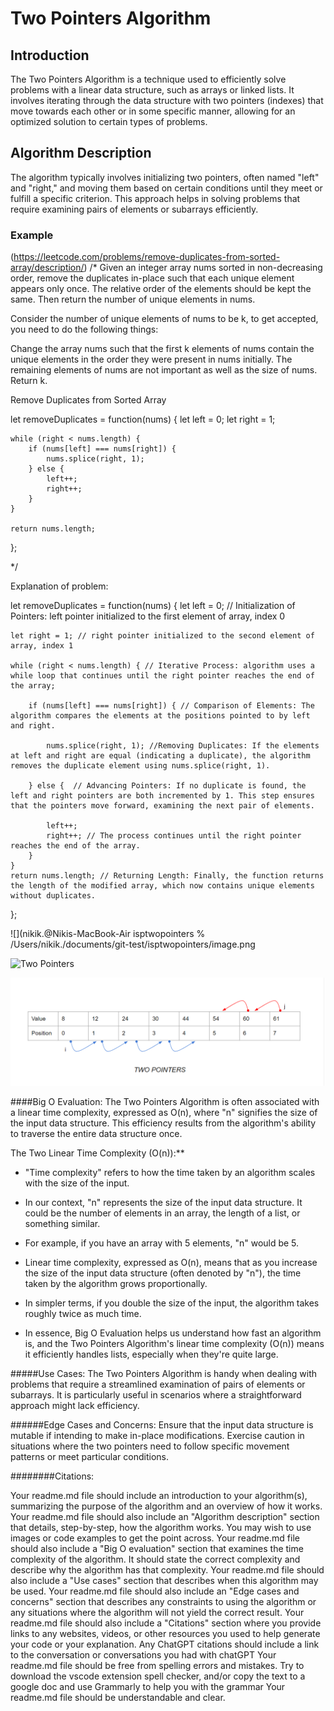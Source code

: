 # Two Pointers Algorithm 

## Introduction
The Two Pointers Algorithm is a technique used to efficiently solve problems with a linear data structure, such as arrays or linked lists. It involves iterating through the data structure with two pointers (indexes) that move towards each other or in some specific manner, allowing for an optimized solution to certain types of problems.

## Algorithm Description
The algorithm typically involves initializing two pointers, often named "left" and "right," and moving them based on certain conditions until they meet or fulfill a specific criterion. This approach helps in solving problems that require examining pairs of elements or subarrays efficiently.

### Example 
(https://leetcode.com/problems/remove-duplicates-from-sorted-array/description/)
/*
Given an integer array nums sorted in non-decreasing order, remove the duplicates in-place such that each unique element appears only once. The relative order of the elements should be kept the same. Then return the number of unique elements in nums.

Consider the number of unique elements of nums to be k, to get accepted, you need to do the following things:

Change the array nums such that the first k elements of nums contain the unique elements in the order they were present in nums initially. The remaining elements of nums are not important as well as the size of nums.
Return k.

Remove Duplicates from Sorted Array

let removeDuplicates = function(nums) {
    let left = 0;
    let right = 1;

    while (right < nums.length) {
        if (nums[left] === nums[right]) {
            nums.splice(right, 1);
        } else {
            left++;
            right++;
        }
    }

    return nums.length;
};

*/

Explanation of problem:

let removeDuplicates = function(nums) {
    let left = 0; // Initialization of Pointers: left pointer initialized to the first element of array, index 0

    let right = 1; // right pointer initialized to the second element of array, index 1

    while (right < nums.length) { // Iterative Process: algorithm uses a while loop that continues until the right pointer reaches the end of the array;

        if (nums[left] === nums[right]) { // Comparison of Elements: The algorithm compares the elements at the positions pointed to by left and right.

            nums.splice(right, 1); //Removing Duplicates: If the elements at left and right are equal (indicating a duplicate), the algorithm removes the duplicate element using nums.splice(right, 1).

        } else {  // Advancing Pointers: If no duplicate is found, the left and right pointers are both incremented by 1. This step ensures that the pointers move forward, examining the next pair of elements.

            left++;  
            right++; // The process continues until the right pointer reaches the end of the array.
        }
    }
    return nums.length; // Returning Length: Finally, the function returns the length of the modified array, which now contains unique elements without duplicates.
};



![](nikik.@Nikis-MacBook-Air isptwopointers % /Users/nikik./documents/git-test/isptwopointers/image.png

![Two Pointers](https://beginnersbug.com/two-pointer-algorithm/)

![nikik.@Nikis-MacBook-Air isptwopointers % /Users/nikik./documents/git-test/isptwopointers/image.png](image.png)

####Big O Evaluation:
The Two Pointers Algorithm is often associated with a linear time complexity, expressed as O(n), where "n" signifies the size of the input data structure. This efficiency results from the algorithm's ability to traverse the entire data structure once.

The Two Linear Time Complexity (O(n)):**

   - "Time complexity" refers to how the time taken by an algorithm scales with the size of the input.  
   
   - In our context, "n" represents the size of the input data structure. It could be the number of elements in an array, the length of a list, or something similar.

   - For example, if you have an array with 5 elements, "n" would be 5.
   

   - Linear time complexity, expressed as O(n), means that as you increase the size of the input data structure (often denoted by "n"), the time taken by the algorithm grows proportionally.

   - In simpler terms, if you double the size of the input, the algorithm takes roughly twice as much time.
   
   - In essence, Big O Evaluation helps us understand how fast an algorithm is, and the Two Pointers Algorithm's linear time complexity (O(n)) means it efficiently handles lists, especially when they're quite large.


#####Use Cases:
The Two Pointers Algorithm is handy when dealing with problems that require a streamlined examination of pairs of elements or subarrays. It is particularly useful in scenarios where a straightforward approach might lack efficiency.


######Edge Cases and Concerns:
Ensure that the input data structure is mutable if intending to make in-place modifications.
Exercise caution in situations where the two pointers need to follow specific movement patterns or meet particular conditions.

########Citations:



Your readme.md file should include an introduction to your algorithm(s), summarizing the purpose of the algorithm and an overview of how it works.
Your readme.md file should also include an "Algorithm description" section that details, step-by-step, how the algorithm works. You may wish to use images or code examples to get the point across.
Your readme.md file should also include a "Big O evaluation" section that examines the time complexity of the algorithm. It should state the correct complexity and describe why the algorithm has that complexity.
Your readme.md file should also include a "Use cases" section that describes when this algorithm may be used.
Your readme.md file should also include an "Edge cases and concerns" section that describes any constraints to using the algorithm or any situations where the algorithm will not yield the correct result.
Your readme.md file should also include a "Citations" section where you provide links to any websites, videos, or other resources you used to help generate your code or your explanation.
Any ChatGPT citations should include a link to the conversation or conversations you had with chatGPT
Your readme.md file should be free from spelling errors and mistakes. Try to download the vscode extension spell checker, and/or copy the text to a google doc and use Grammarly to help you with the grammar
Your readme.md file should be understandable and clear.
